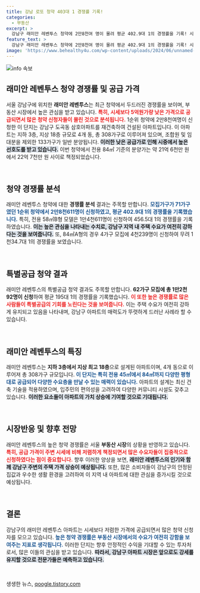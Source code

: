 ```yaml
---
title: 강남 로또 청약 403대 1 경쟁률 기록!
categories:
  - 부동산
excerpt: >
  강남구 래미안 레벤투스 청약에 2만8천여 명이 몰려 평균 402.9대 1의 경쟁률을 기록! 시세보다 5억원 저렴한 가격으로 미칠 영향은? 클릭해서 확인하세요!
feature_text: >
  강남구 래미안 레벤투스 청약에 2만8천여 명이 몰려 평균 402.9대 1의 경쟁률을 기록! 시세보다 5억원 저렴한 가격으로 미칠 영향은? 클릭해서 확인하세요!
image: 'https://www.behealthy4u.com/wp-content/uploads/2024/06/unnamed-file.png'
---
```


<p><img src="https://www.behealthy4u.com/wp-content/uploads/2024/06/unnamed-file.png" alt="info 속보" /></p>

<h2 data-ke-size="size26">래미안 레벤투스 청약 경쟁률 및 공급 가격</h2>

<p data-ke-size="size16">서울 강남구에 위치한 <b>래미안 레벤투스</b>는 최근 청약에서 두드러진 경쟁률을 보이며, 부동산 시장에서 높은 관심을 받고 있습니다. <b><span style="color: #ee2323;">특히, 시세보다 5억원가량 낮은 가격으로 공급되면서 많은 청약 신청자들이 몰린 것으로 분석됩니다.</span></b> 1순위 청약에 2만8천여명이 신청한 이 단지는 강남구 도곡동 삼호아파트를 재건축하여 건설된 아파트입니다. 이 아파트는 지하 3층, 지상 18층 규모로 4개 동, 총 308가구로 이루어져 있으며, 조합원 및 임대분을 제외한 133가구가 일반 분양됩니다. <b><span style="background-color: #21538527;">이러한 낮은 공급가로 인해 시중에서 높은 선호도를 받고 있습니다.</span></b> 이번 청약에서 전용 84㎡ 기준의 분양가는 약 21억 6천만 원에서 22억 7천만 원 사이로 책정되었습니다.</p>

<p data-ke-size="size16">&nbsp;</p>

<h2 data-ke-size="size26">청약 경쟁률 분석</h2>

<p data-ke-size="size16">래미안 레벤투스 청약에 대한 <b>경쟁률 분석</b> 결과는 주목할 만합니다. <b><span style="color: #1a5490;">모집가구가 71가구였던 1순위 청약에서 2만8천611명이 신청하였고, 평균 402.9대 1의 경쟁률을 기록했습니다.</span></b> 특히, 전용 58㎡B형 모델은 1만4천611명이 신청하여 456.5대 1의 경쟁률을 기록하였습니다. <b><span style="background-color: #21538527;">이는 높은 관심을 나타내는 수치로, 강남구 지역 내 주택 수요가 여전히 강하다는 것을 보여줍니다.</span></b> 또, 84㎡A형의 경우 4가구 모집에 4천239명이 신청하여 무려 1천34.7대 1의 경쟁률을 보였습니다.</p>

<p data-ke-size="size16">&nbsp;</p>

<h2 data-ke-size="size26">특별공급 청약 결과</h2>

<p data-ke-size="size16">래미안 레벤투스의 특별공급 청약 결과도 주목할 만합니다. <b>62가구 모집에 총 1만2천92명이 신청</b>하여 평균 195대 1의 경쟁률을 기록했습니다. <b><span style="color: #ee2323;">이 또한 높은 경쟁률로 많은 사람들이 특별공급의 기회를 노린다는 것을 보여줍니다.</span></b> 이는 주택 수요가 여전히 강하게 유지되고 있음을 나타내며, 강남구 아파트의 매력도가 뚜렷하게 드러난 사례라 할 수 있습니다.</p>

<p data-ke-size="size16">&nbsp;</p>

<h2 data-ke-size="size26">래미안 레벤투스의 특징</h2>

<p data-ke-size="size16">래미안 레벤투스는 <b>지하 3층에서 지상 최고 18층</b>으로 설계된 아파트이며, 4개 동으로 이루어져 총 308가구 규모입니다. <b><span style="color: #1a5490;">이 단지는 특히 전용 45㎡에서 84㎡까지 다양한 평형대로 공급되어 다양한 수요층을 만날 수 있는 매력이 있습니다.</span></b> 아파트의 설계는 최신 건축 기술을 적용하였으며, 입주민의 편의성을 고려하여 다양한 커뮤니티 시설도 갖추고 있습니다. <b><span style="background-color: #21538527;">이러한 요소들이 아파트의 가치 상승에 기여할 것으로 기대됩니다.</span></b></p>

<p data-ke-size="size16">&nbsp;</p>

<h2 data-ke-size="size26">시장반응 및 향후 전망</h2>

<p data-ke-size="size16">래미안 레벤투스의 높은 청약 경쟁률은 서울 <b>부동산 시장</b>의 상황을 반영하고 있습니다. <b><span style="color: #ee2323;">특히, 공급 가격이 주변 시세에 비해 저렴하게 책정되면서 많은 수요자들이 집중적으로 신청하였다는 점이 중요합니다.</span></b> 향후 이러한 양상을 보면, <b><span style="background-color: #21538527;">래미안 레벤투스의 인기와 함께 강남구 주변의 주택 가격 상승이 예상됩니다.</span></b> 또한, 많은 소비자들이 강남구의 안정된 집값과 우수한 생활 환경을 고려하여 이 지역 내 아파트에 대한 관심을 증가시킬 것으로 예상됩니다.</p>

<p data-ke-size="size16">&nbsp;</p>

<h2 data-ke-size="size26">결론</h2>

<p data-ke-size="size16">강남구의 래미안 레벤투스 아파트는 시세보다 저렴한 가격에 공급되면서 많은 청약 신청자를 모으고 있습니다. <b><span style="color: #1a5490;">높은 청약 경쟁률은 부동산 시장에서의 수요가 여전히 강함을 보여주는 지표로 생각됩니다.</span></b> 이러한 단지는 향후 안정적인 수익을 기대할 수 있는 투자처로서, 많은 이들의 관심을 받고 있습니다. <b><span style="background-color: #21538527;">따라서, 강남구 아파트 시장은 앞으로도 강세를 유지할 것으로 전문가들은 예측하고 있습니다.</span></b></p>

<p data-ke-size="size16">&nbsp;</p>
생생한 뉴스, <a href="https://qoogle.tistory.com" rel="dofollow">qoogle.tistory.com</a>


